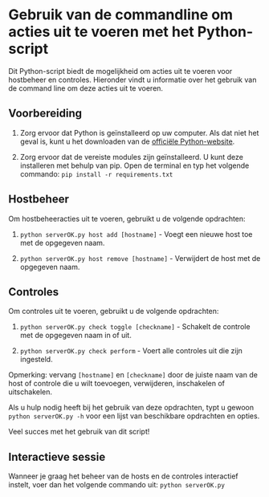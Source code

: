 # Gebruik van de commandline om acties uit te voeren met het Python-script

Dit Python-script biedt de mogelijkheid om acties uit te voeren voor hostbeheer en controles. Hieronder vindt u informatie over het gebruik van de command line om deze acties uit te voeren.

## Voorbereiding

1. Zorg ervoor dat Python is geïnstalleerd op uw computer. Als dat niet het geval is, kunt u het downloaden van de [officiële Python-website](https://www.python.org/downloads/).

2. Zorg ervoor dat de vereiste modules zijn geïnstalleerd. U kunt deze installeren met behulp van pip. Open de terminal en typ het volgende commando: `pip install -r requirements.txt`

## Hostbeheer

Om hostbeheeracties uit te voeren, gebruikt u de volgende opdrachten:

1. `python serverOK.py host add [hostname]` - Voegt een nieuwe host toe met de opgegeven naam.

2. `python serverOK.py host remove [hostname]` - Verwijdert de host met de opgegeven naam.

## Controles

Om controles uit te voeren, gebruikt u de volgende opdrachten:

1. `python serverOK.py check toggle [checkname]` - Schakelt de controle met de opgegeven naam in of uit.

2. `python serverOK.py check perform` - Voert alle controles uit die zijn ingesteld.

Opmerking: vervang `[hostname]` en `[checkname]` door de juiste naam van de host of controle die u wilt toevoegen, verwijderen, inschakelen of uitschakelen.

Als u hulp nodig heeft bij het gebruik van deze opdrachten, typt u gewoon `python serverOK.py -h` voor een lijst van beschikbare opdrachten en opties.

Veel succes met het gebruik van dit script!

## Interactieve sessie

Wanneer je graag het beheer van de hosts en de controles interactief instelt, voer dan het volgende commando uit: `python serverOK.py`